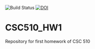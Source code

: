 ![Build Status](https://travis-ci.org/ultraultimated/CSC510_HW1.svg?branch=master)
[![DOI](https://zenodo.org/badge/286630398.svg)](https://zenodo.org/badge/latestdoi/286630398)

# CSC510_HW1
Repository for first homework of CSC 510
